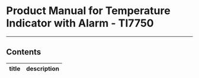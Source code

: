 # Product Manual for Temperature Indicator with Alarm - TI7750 #
-----------------------------------------------------------------
## Contents ##

| title | description |
| ----------------------- | ------------------------- | 

